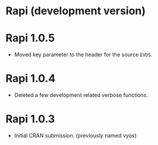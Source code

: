 # Rapi (development version)

# Rapi 1.0.5
* Moved key parameter to the header for the source `EVDS`.

# Rapi 1.0.4
* Deleted a few development related verbose functions.

# Rapi 1.0.3

* Initial CRAN submission. (previously named vyos)
